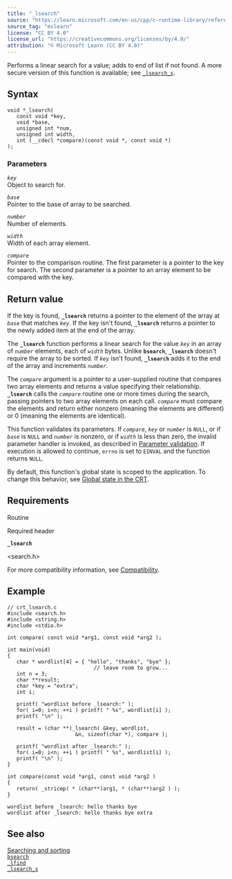 ```yaml
---
title: "_lsearch"
source: "https://learn.microsoft.com/en-us/cpp/c-runtime-library/reference/lsearch?view=msvc-170"
source_tag: "mslearn"
license: "CC BY 4.0"
license_url: "https://creativecommons.org/licenses/by/4.0/"
attribution: "© Microsoft Learn (CC BY 4.0)"
---
```

Performs a linear search for a value; adds to end of list if not found. A more secure version of this function is available; see [`_lsearch_s`](https://learn.microsoft.com/en-us/cpp/c-runtime-library/reference/lsearch-s?view=msvc-170).

## Syntax

```
void *_lsearch(
   const void *key,
   void *base,
   unsigned int *num,
   unsigned int width,
   int (__cdecl *compare)(const void *, const void *)
);
```

### Parameters

_`key`_  
Object to search for.

_`base`_  
Pointer to the base of array to be searched.

_`number`_  
Number of elements.

_`width`_  
Width of each array element.

_`compare`_  
Pointer to the comparison routine. The first parameter is a pointer to the key for search. The second parameter is a pointer to an array element to be compared with the key.

## Return value

If the key is found, **`_lsearch`** returns a pointer to the element of the array at _`base`_ that matches _`key`_. If the key isn't found, **`_lsearch`** returns a pointer to the newly added item at the end of the array.

The **`_lsearch`** function performs a linear search for the value _`key`_ in an array of _`number`_ elements, each of _`width`_ bytes. Unlike **`bsearch`**, **`_lsearch`** doesn't require the array to be sorted. If _`key`_ isn't found, **`_lsearch`** adds it to the end of the array and increments _`number`_.

The _`compare`_ argument is a pointer to a user-supplied routine that compares two array elements and returns a value specifying their relationship. **`_lsearch`** calls the _`compare`_ routine one or more times during the search, passing pointers to two array elements on each call. _`compare`_ must compare the elements and return either nonzero (meaning the elements are different) or 0 (meaning the elements are identical).

This function validates its parameters. If _`compare`_, _`key`_ or _`number`_ is `NULL`, or if _`base`_ is `NULL` and _`number`_ is nonzero, or if _`width`_ is less than zero, the invalid parameter handler is invoked, as described in [Parameter validation](https://learn.microsoft.com/en-us/cpp/c-runtime-library/parameter-validation?view=msvc-170). If execution is allowed to continue, `errno` is set to `EINVAL` and the function returns `NULL`.

By default, this function's global state is scoped to the application. To change this behavior, see [Global state in the CRT](https://learn.microsoft.com/en-us/cpp/c-runtime-library/global-state?view=msvc-170).

## Requirements

Routine

Required header

**`_lsearch`**

<search.h>

For more compatibility information, see [Compatibility](https://learn.microsoft.com/en-us/cpp/c-runtime-library/compatibility?view=msvc-170).

## Example

```
// crt_lsearch.c
#include <search.h>
#include <string.h>
#include <stdio.h>

int compare( const void *arg1, const void *arg2 );

int main(void)
{
   char * wordlist[4] = { "hello", "thanks", "bye" };
                            // leave room to grow...
   int n = 3;
   char **result;
   char *key = "extra";
   int i;

   printf( "wordlist before _lsearch:" );
   for( i=0; i<n; ++i ) printf( " %s", wordlist[i] );
   printf( "\n" );

   result = (char **)_lsearch( &key, wordlist,
                      &n, sizeof(char *), compare );

   printf( "wordlist after _lsearch:" );
   for( i=0; i<n; ++i ) printf( " %s", wordlist[i] );
   printf( "\n" );
}

int compare(const void *arg1, const void *arg2 )
{
   return( _stricmp( * (char**)arg1, * (char**)arg2 ) );
}
```

```
wordlist before _lsearch: hello thanks bye
wordlist after _lsearch: hello thanks bye extra
```

## See also

[Searching and sorting](https://learn.microsoft.com/en-us/cpp/c-runtime-library/searching-and-sorting?view=msvc-170)  
[`bsearch`](https://learn.microsoft.com/en-us/cpp/c-runtime-library/reference/bsearch?view=msvc-170)  
[`_lfind`](https://learn.microsoft.com/en-us/cpp/c-runtime-library/reference/lfind?view=msvc-170)  
[`_lsearch_s`](https://learn.microsoft.com/en-us/cpp/c-runtime-library/reference/lsearch-s?view=msvc-170)